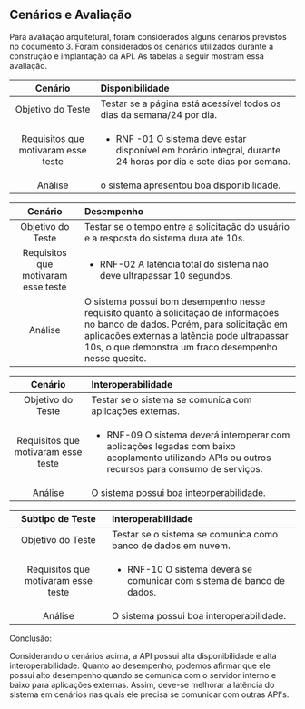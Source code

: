 ## Cenários e Avaliação

Para avaliação arquitetural, foram considerados alguns cenários previstos no documento 3. Foram considerados os cenários utilizados durante a construção e implantação da API.
As tabelas a seguir mostram essa avaliação.


Cenário|Disponibilidade
|:---:|:---|
Objetivo do Teste|Testar se a página está acessível todos os dias da semana/24 por dia.
Requisitos que motivaram esse teste|<ul><li>RNF -01 O sistema deve estar disponível em horário integral, durante 24 horas por dia e sete dias por semana.</li></ul>
Análise|o sistema apresentou boa disponibilidade.

Cenário|Desempenho
|:---:|:---|
Objetivo do Teste|Testar se o tempo entre a solicitação do usuário e a resposta do sistema dura até 10s.
Requisitos que motivaram esse teste|<ul><li>RNF-02 A latência total do sistema não deve ultrapassar 10 segundos.</li></ul>
Análise|O sistema possui bom desempenho nesse requisito quanto à solicitação de informações no banco de dados. Porém, para solicitação em aplicações externas a latência pode ultrapassar 10s, o que demonstra um fraco desempenho nesse quesito.

Cenário|Interoperabilidade
|:---:|:---|
Objetivo do Teste|Testar se o sistema se comunica com aplicações externas.
Requisitos que motivaram esse teste|<ul><li>RNF-09 O sistema deverá interoperar com aplicações legadas com baixo acoplamento utilizando APIs ou outros recursos para consumo de serviços.</li></ul>
Análise|O sistema possui boa inteorperabilidade.

Subtipo de Teste|Interoperabilidade
|:---:|:---|
Objetivo do Teste|Testar se o sistema se comunica como banco de dados em nuvem.
Requisitos que motivaram esse teste|<ul><li>RNF-10 O sistema deverá se comunicar com sistema de banco de dados.</li></ul>
Análise|O sistema possui boa interoperabilidade.

Conclusão:

Considerando o cenários acima, a API possui alta disponibilidade e alta interoperabilidade. Quanto ao desempenho, podemos afirmar que ele possui alto desempenho quando se comunica com o servidor interno e baixo para aplicações externas.
Assim, deve-se melhorar a latência do sistema em cenários nas quais ele precisa se comunicar com outras API's.
